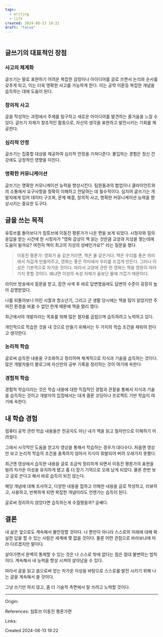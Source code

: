 ```yaml
---
tags:
  - writing
  - life
created: 2024-08-13 19:22
draft: "false"
---
```

```table-of-contents
```


## 글쓰기의 대표적인 장점
### 사고의 체계화
글쓰기는 말로 표현하기 어려운 복잡한 감정이나 아이디어를 글로 쓰면서 논리와 순서를 갖추게 되고, 이는 더욱 명확한 사고를 가능하게 한다. 이는 공학 이론등 복잡한 개념을 습득하는 데에 도움이 된다.
### 창의적 사고
글을 작성하는 과정에서 주제를 탐구하고 새로운 아이디어를 발견하는 즐거움을 느낄 수 있다. 
글쓰기 자체가 창조적인 활동으로, 자신의 생각을 표현하고 발전시키는 기회를 제공한다.
### 심리적 안정
글쓰기는 집중할 대상을 제공하여 심리적 안정을 가져다준다. 몰입하는 경험은 정신 건강에도 긍정적인 영향을 미친다.
### 명확한 커뮤니케이션
글쓰기는 명확한 커뮤니케이션 능력을 향상시킨다. 팀원들과의 협업이나 클라이언트와의 소통에서 요구사항을 정확히 이해하고 전달하는 데 필수적이다. 심지어 글쓰기는 개발자에게 있어 데이터 구조화, 문제 해결, 창의적 사고, 명확한 커뮤니케이션 능력을 향상시키는 중요한 도구다.

## 글을 쓰는 목적
유튜브를 돌아보다가 침튜브에 이동진 평론가가 나온 편을 보게 되었다. 시청자와 질의응답을 받는 시간에 한 시청자가 "영화 감상이 책 읽는 것만큼 교양과 지성을 쌓는데에 도움이 될까요? 여전히 책이 최고의 지성의 성배인가요?" 라는 질문을 했다.

> 이동진 평론가: 영화가 술 같은거라면, 책은 물 같은거다.
> 책은 우리를 좋은 의미에서 차갑게 만들어주고, 영화는 좋은 의미에서 우리를 뜨겁게 만든다.
> 그러나 이성은 기본적으로 차가운 것이다. 따라서 교양에 관한 한 영화는 책을 영원히 따라가지 못할 것이다. 왜냐면 이성의 속성 자체가 술보단 물에 가깝기 때문이다.

라이브 방송에서 질문을 받고, 잠깐 사색 후 바로 답변했음에도 답변의 수준이 굉장히 높아 감명받았다.

나를 되돌아보니 어린 시절과 청소년기, 그리고 군 생활 당시에는 책을 많이 읽었지만 주어진 환경을 바꿀 수 없던 한계 때문에 책을 멀리 했다.

최근에서야 개발자라는 목표를 위해 많은 철자를 곱씹으며 습득하려고 노력하고 있다. 

개인적으로 학습한 것을 내 것으로 만들기 위해서는 두 가지의 학습 조건을 채워야 한다고 생각한다.
### 논리적 학습
글로써 습득한 내용을 구조화하고 정리하며 체계적으로 지식과 기술을 습득하는 것이다. 많은 개발자들이 블로그에 자신만의 공부 기록을 정리하는 것이 여기에 속한다.
### 경험적 학습
경험적 학습이라는 것은 학습 내용에 대한 직접적인 경험과 관찰을 통해서 지식과 기술을 습득하는 것이고 개발자의 입장에서는 대개 클론 코딩이나 프로젝트 기반 학습이 여기에 속한다.
## 내 학습 경험

컴퓨터 공학 관련 학습 내용들은 전공자도 아닌 내가 책을 읽고 철자만으로 이해하기 어려웠다.

그래서 시각적인 도움을 얻고자 영상을 통해서 학습하는 경우가 대다수다. 
처음엔 영상만 보고 논리적 학습의 조건을 충족하지 않아서 지식이 휘발되어 버려 오래가지 못했다.

최근엔 영상에서 습득한 내용을 글로 조금씩 정리하게 되면서 이동진 평론가의 표현을 빌려 차가운 이성을 유지하게 됐고 좀 더 장기 기억으로 오래 남게 되었다. 물론 한번 보고 글로 쓴다고 해서 바로 습득이 되진 않는다.

해당 개념에 대해 조사하고, 다양한 내용을 접하고 이해한 내용을 글로 작성하고, 리뷰하고, 사용하고, 반복하게 되면 복잡한 개념이라도 언젠가는 습득이 된다.

글로써 정리하지 않았다면 습득하는게 수월했을까? 글쎄다.
## 결론
내 삶은 앞으로도 계속해서 불안정할 것이다. 나 뿐만이 아니라 스스로의 미래에 대해 확실한 답을 할 수 있는 사람은 세계에 몇 없을 것이다. 물론 어떤 관점으로 바라보냐에 따라 다르겠지만 말이다.

살아가면서 완벽히 통제할 수 있는 것은 나 스스로 밖에 없다는 점은 절대 불변하는 법칙이다. 계속해서 내 능력을 향상 시켜야 살아남을 수 있다. 

따라서 글을 읽고 씀으로써 얻는 차가운 이성을 바탕으로 스스로를 발전 시키기 위해 나는 글을 계속해서 쓸 것이다.

그냥 쓰기만 하지 않고, 좀 더 기술적 측면에서 잘 쓰려고 노력할 것이다.

---
Origin: 

References: 침튜브 이동진 평론가편

Links: 

Created 2024-08-13 19:22